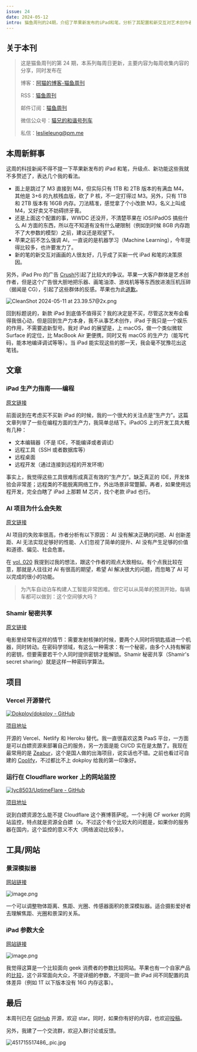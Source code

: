 ```yaml
---
issue: 24
date: 2024-05-12
intro: 猫鱼周刊的24期，介绍了苹果新发布的iPad和笔，分析了其配置和新交互对艺术创作者的友好程度。同时分享了关于iPad的生产力指南和AI项目失败的原因分析。推荐了两个开源项目和两个实用工具/网站。
---
```


## 关于本刊

> 这是猫鱼周刊的第 24 期，本系列每周日更新，主要内容为每周收集内容的分享，同时发布在
>
> 博客：[阿猫的博客-猫鱼周刊](https://ameow.xyz/categories/weekly)
>
> RSS：[猫鱼周刊](https://ameow.xyz/feed/categories/weekly.xml)
>
> 邮件订阅：[猫鱼周刊](https://quail.ink/ameow)
>
> 微信公众号：[猫兄的和谐号列车](http://img.ameow.xyz/202401141448662.png)
>
> 私信：[leslieleung@pm.me](mailto:leslieleung@pm.me)

## 本周新鲜事

这周的科技新闻不得不提一下苹果新发布的 iPad 和笔，升级点、新功能这些我就不多赘述了，表达几个我的看法。

- 面上是跳过了 M3 直接到 M4，但实际只有 1TB 和 2TB 版本的有满血 M4，其他是 3+6 的九核残血版，砍了 P 核，不一定打得过 M3。另外，只有 1TB 和 2TB 版本有 16GB 内存。刀法精准，感觉拿了个小改款 M3，名义上叫成 M4，又好卖又不妨碍挤牙膏。
- 还是上面这个配置的事，WWDC 还没开，不清楚苹果在 iOS/iPadOS 搞些什么 AI 方面的东西，所以在不知道有没有什么硬限制（例如到时候 8GB 内存跑不了大参数的模型）之前，建议还是观望下。
- 苹果之前不怎么强调 AI，一直说的是机器学习（Machine Learning），今年提得比较多，也许要发力了。
- 新的笔的新交互对画画的人很友好，几乎成了买新一代 iPad 和笔的决策原因。

另外，iPad Pro 的广告 [Crush!](https://www.youtube.com/watch?v=ntjkwIXWtrc)引起了比较大的争议。苹果一大客户群体是艺术创作者，但是这个广告很大胆地把乐器、画笔油漆、游戏机等等东西放进液压机压碎（据闻是 CG），引起了这些群体的反感。苹果也为此[道歉](https://adage.com/article/digital-marketing-ad-tech-news/apple-apologizes-ipad-pro-crushed-ad-it-missed-mark/2559321)。

![CleanShot 2024-05-11 at 23.39.57@2x.png](https://img.ameow.xyz/202405112340540.png)

回到标题说的，新款 iPad 到底值不值得买？我的决定是不买，尽管这次发布会看得我很心动，但是回到生产力本身，我不从事艺术创作，iPad 于我只是一个娱乐的作用，不需要追新型号。我对 iPad 的展望是，上 macOS，做一个类似微软 Surface 的定位，比 MacBook Air 更便携，同时又有 macOS 的生产力（能写代码，能本地编译调试等等）。当 iPad 能实现这些的那一天，我会毫不犹豫花出这笔钱。

## 文章

### iPad 生产力指南——编程

[原文链接](https://www.omegaxyz.com/2022/06/10/ipad-coding/)

前面说到在考虑买不买新 iPad 的时候，我的一个很大的关注点是“生产力”。这篇文章列举了一些在编程方面的生产力，我简单总结下。iPadOS 上的开发工具大概有几种：

- 文本编辑器（不是 IDE，不能编译或者调试）
- 远程工具（SSH 或者数据库等）
- 远程桌面
- 远程开发（通过连接到远程的开发环境）

事实上，我觉得这些工具很难形成真正有效的“生产力”。缺乏真正的 IDE，开发体验会非常差；远程类的不能脱离网络工作，外出场景非常蹩脚。再者，如果使用远程开发，完全白瞎了 iPad 上那颗 M 芯片，找个老款 iPad 也行。

### AI 项目为什么会失败

[原文链接](https://readmedium.com/why-do-ai-projects-fail-9b07f32ce321)

AI 项目的失败率很高，作者分析有以下原因： AI 没有解决正确的问题、AI 创新差距、AI 无法实现足够好的性能、人们忽视了简单的提升、AI 没有产生足够的价值和道德、偏见、社会危害。

在 [vol. 020](https://ameow.xyz/archives/weekly-020#AI-%E7%B1%BB%E5%B7%A5%E5%85%B7%E5%9C%A8-B-%E7%AB%AF%E7%9A%84%E8%90%BD%E5%9C%B0) 我提到过我的想法，跟这个作者的观点大致相似。有个点我比较在意，那就是人往往对 AI 有很高的期望，希望 AI 解决很大的问题，而忽略了 AI 可以完成的很小的功能。

> 为汽车自动泊车构建人工智能非常困难。但它可以从简单的预测开始，每辆车都可以做到：这个空间够大吗？

### Shamir 秘密共享

[原文链接](https://en.wikipedia.org/wiki/Shamir%27s_secret_sharing)

电影里经常有这样的情节：需要发射核弹的时候，要两个人同时将钥匙插进一个机器，同时转动。在密码学领域，有这么一种需求：有一个秘密，由多个人持有解密的密钥，但要需要若干个人同时提供密钥才能解锁。Shamir 秘密共享（Shamir's secret sharing）就是这样一种密码学算法。

## 项目

### Vercel 开源替代

[![Dokploy/dokploy - GitHub](https://gh-card.dev/repos/Dokploy/dokploy.svg)](https://github.com/Dokploy/dokploy)

[项目地址](https://github.com/Dokploy/dokploy)

开源的 Vercel、Netlify 和 Heroku 替代。我一直很喜欢这类 PaaS 平台，一方面是可以白嫖资源来部署自己的服务，另一方面是能 CI/CD 实在是太酷了。我现在最常用的是 [Zeabur](https://zeabur.com/)，这个是国人做的出海项目，说实话也不错。之前也看过可自建的 [Coolify](https://coolify.io/)，不过都比不上 dokploy 给我的第一印象好。

### 运行在 Cloudflare worker 上的网站监控

[![lyc8503/UptimeFlare - GitHub](https://gh-card.dev/repos/lyc8503/UptimeFlare.svg)](https://github.com/lyc8503/UptimeFlare)

[项目地址](https://github.com/lyc8503/UptimeFlare)

说到白嫖资源怎么能不提 Cloudflare 这个赛博菩萨呢。一个利用 CF worker 的网站监控，特点就是资源全白嫖（x。不过这个有个比较大的问题是，如果你的服务器在国内，这个监控的意义不大（网络波动比较多）。

## 工具/网站

### 景深模拟器

[网站链接](https://jherr.github.io/depth-of-field/)

![image.png](https://img.ameow.xyz/202405121936424.png)

一个可以调整物体距离、焦距、光圈、传感器面积的景深模拟器。适合摄影爱好者去理解焦距、光圈和景深的关系。

### iPad 参数大全

[网站链接](http://kylebing.cn/tools/ipad/)

![image.png](https://img.ameow.xyz/202405121939624.png)

我觉得这算是一个比较面向 geek 消费者的参数比较网站。苹果也有一个自家产品的[比较](https://www.apple.com.cn/ipad/compare/)，这个非常面向大众，不提详细的参数，不提同一款 iPad 间不同配置的具体差异（例如 1T 以下版本没有 16G 内存这事）。

## 最后

本周刊已在 [GitHub](https://github.com/LeslieLeung/cat-fish-weekly) 开源，欢迎 star。同时，如果你有好的内容，也欢迎[投稿](https://github.com/LeslieLeung/cat-fish-weekly/issues/new?assignees=LeslieLeung&labels=&projects=&template=recommendations.md)。

另外，我建了一个交流群，欢迎入群讨论或反馈。

![451715517486_.pic.jpg](https://img.ameow.xyz/202405122038249.jpg)

